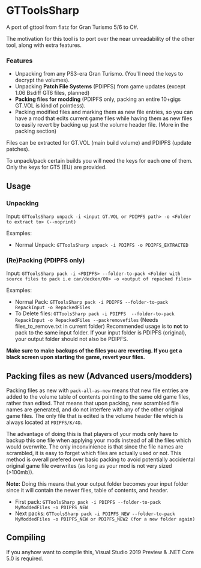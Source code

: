 # GTToolsSharp
A port of gttool from flatz for Gran Turismo 5/6 to C#.

The motivation for this tool is to port over the near unreadability of the other tool, along with extra features.

### Features
* Unpacking from any PS3-era Gran Turismo. (You'll need the keys to decrypt the volumes).
* Unpacking **Patch File Systems** (PDIPFS) from game updates (except 1.06 Bsdiff GT6 files, planned)
* **Packing files for modding** (PDIPFS only, packing an entire 10+gigs GT.VOL is kind of pointless).
* Packing modified files and marking them as new file entries, so you can have a mod that edits current game files while having them as new files to easily revert by backing up just the volume header file. (More in the packing section)

Files can be extracted for GT.VOL (main build volume) and PDIPFS (update patches).

To unpack/pack certain builds you will need the keys for each one of them. Only the keys for GT5 (EU) are provided.

## Usage
### Unpacking
Input: `GTToolsSharp unpack -i <input GT.VOL or PDIPFS path> -o <Folder to extract to> (--noprint)`

Examples:
  * Normal Unpack: `GTToolsSharp unpack -i PDIPFS -o PDIPFS_EXTRACTED`

### (Re)Packing (PDIPFS only)
Input: `GTToolsSharp pack -i <PDIPFS> --folder-to-pack <Folder with source files to pack i.e car/decken/00> -o <output of repacked files>`

Examples:
  * Normal Pack: `GTToolsSharp pack -i PDIPFS --folder-to-pack RepackInput -o RepackedFiles`
  * To Delete files: `GTToolsSharp pack -i PDIPFS  --folder-to-pack RepackInput -o RepackedFiles --packremovefiles` (Needs files_to_remove.txt in current folder)
Recommended usage is to **not** to pack to the same input folder. If your input folder is PDIPFS (original), your output folder should not also be PDIPFS.

**Make sure to make backups of the files you are reverting. If you get a black screen upon starting the game, revert your files.**

## Packing files as new (Advanced users/modders)
Packing files as new with `pack-all-as-new` means that new file entries are added to the volume table of contents pointing to the same old game files, rather than edited. That means that upon packing, new scrambled file names are generated, and do not interfere with any of the other original game files. The only file that is edited is the volume header file which is always located at `PDIPFS/K/4D`. 


The advantage of doing this is that players of your mods only have to backup this one file when applying your mods instead of all the files which would overwrite. The only inconvinience is that since the file names are scrambled, it is easy to forget which files are actually used or not.
This method is overall prefered over basic packing to avoid potentially accidental original game file overwrites (as long as your mod is not very sized (>100mb)).


**Note:** Doing this means that your output folder becomes your input folder since it will contain the newer files, table of contents, and header.
* First pack: `GTToolsSharp pack -i PDIPFS --folder-to-pack MyModdedFiles -o PDIPFS_NEW`
* Next packs: `GTToolsSharp pack -i PDIPFS_NEW --folder-to-pack MyModdedFiles -o PDIPFS_NEW or PDIPFS_NEW2 (for a new folder again)`

## Compiling
If you anyhow want to compile this, Visual Studio 2019 Preview & .NET Core 5.0 is required.



